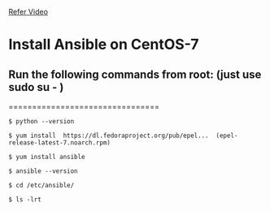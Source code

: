 
[Refer Video](https://www.youtube.com/watch?v=lVcvY4Wy6_8&list=PL2qzCKTbjutIyQAe3GglWISLnLTQLGm7e&index=5) 

# Install Ansible on CentOS-7

## Run the following commands from root: (just use sudo su - )
================================

```
$ python --version

$ yum install  https://dl.fedoraproject.org/pub/epel...  (epel-release-latest-7.noarch.rpm)

$ yum install ansible

$ ansible --version

$ cd /etc/ansible/

$ ls -lrt

```

